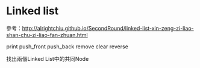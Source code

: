 # Linked list
參考：http://alrightchiu.github.io/SecondRound/linked-list-xin-zeng-zi-liao-shan-chu-zi-liao-fan-zhuan.html

print
push_front
push_back
remove
clear
reverse

找出兩個Linked List中的共同Node


